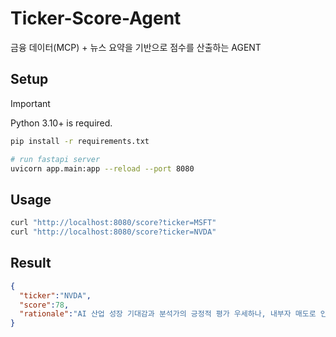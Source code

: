 # Ticker-Score-Agent
금융 데이터(MCP) + 뉴스 요약을 기반으로 점수를 산출하는 AGENT

## Setup
> [!IMPORTANT]
> Python 3.10+ is required.

```bash
pip install -r requirements.txt

# run fastapi server
uvicorn app.main:app --reload --port 8080 
```

## Usage
```bash
curl "http://localhost:8080/score?ticker=MSFT"
curl "http://localhost:8080/score?ticker=NVDA"
```

## Result
```json
{
  "ticker":"NVDA",
  "score":78,
  "rationale":"AI 산업 성장 기대감과 분석가의 긍정적 평가 우세하나, 내부자 매도로 인한 경계감 상존"
}
```
